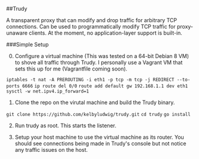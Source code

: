##Trudy

A transparent proxy that can modify and drop traffic for arbitrary TCP connections. Can be used to programmatically modify TCP traffic for proxy-unaware clients. At the moment, no application-layer support is built-in.

###Simple Setup

0. Configure a virtual machine (This was tested on a 64-bit Debian 8 VM) to shove all traffic through Trudy. I personally use a Vagrant VM that sets this up for me (Vagrantfile coming soon).

`iptables -t nat -A PREROUTING -i eth1 -p tcp -m tcp -j REDIRECT --to-ports 6666`
`ip route del 0/0`
`route add default gw 192.168.1.1 dev eth1`
`sysctl -w net.ipv4.ip_forward=1`

1. Clone the repo on the virutal machine and build the Trudy binary.

`git clone https://github.com/kelbyludwig/trudy.git`
`cd trudy`
`go install`

2. Run trudy as root. This starts the listener.

3. Setup your host machine to use the virtual machine as its router. You should see connections being made in Trudy's console but not notice any traffic issues on the host.
